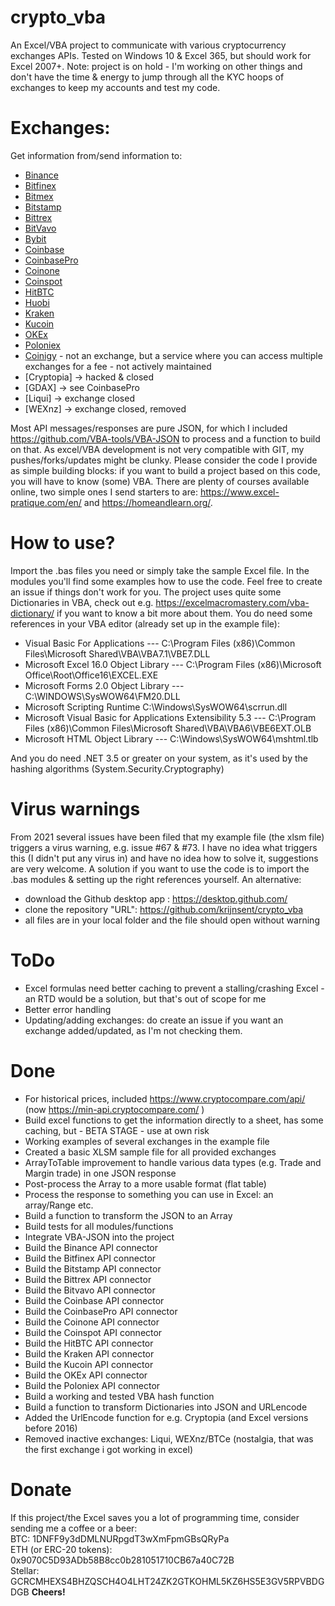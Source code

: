 # crypto_vba
An Excel/VBA project to communicate with various cryptocurrency exchanges APIs. Tested on Windows 10 & Excel 365, but should work for Excel 2007+. Note: project is on hold - I'm working on other things and don't have the time & energy to jump through all the KYC hoops of exchanges to keep my accounts and test my code.

# Exchanges:
Get information from/send information to:
- [Binance](http://binance.com/)
- [Bitfinex](https://www.bitfinex.com/)
- [Bitmex](https://www.bitmex.com/)
- [Bitstamp](https://www.bitstamp.net/)
- [Bittrex](https://www.bittrex.com/) 
- [BitVavo](https://www.bitvavo.com/) 
- [Bybit](https://www.bybit.com/) 
- [Coinbase](https://www.coinbase.com)
- [CoinbasePro](https://pro.coinbase.com/)
- [Coinone](https://coinone.co.kr/)
- [Coinspot](https://www.coinspot.com.au/)
- [HitBTC](https://hitbtc.com/)
- [Huobi](https://www.huobi.com/)
- [Kraken](https://www.kraken.com/)
- [Kucoin](https://www.kucoin.com/)
- [OKEx](https://www.okex.com/)
- [Poloniex](https://www.poloniex.com/) 
- [Coinigy](https://www.coinigy.com/) - not an exchange, but a service where you can access multiple exchanges for a fee - not actively maintained
- [Cryptopia] -> hacked & closed
- [GDAX] -> see CoinbasePro
- [Liqui] -> exchange closed
- [WEXnz] -> exchange closed, removed

Most API messages/responses are pure JSON, for which I included https://github.com/VBA-tools/VBA-JSON to process and a function to build on that.
As excel/VBA development is not very compatible with GIT, my pushes/forks/updates might be clunky.
Please consider the code I provide as simple building blocks: if you want to build a project based on this code, you will have to know (some) VBA. There are plenty of courses available online, two simple ones I send starters to are: https://www.excel-pratique.com/en/ and https://homeandlearn.org/.

# How to use?
Import the .bas files you need or simply take the sample Excel file. In the modules you'll find some examples how to use the code. Feel free to create an issue if things don't work for you. The project uses quite some Dictionaries in VBA, check out e.g. https://excelmacromastery.com/vba-dictionary/ if you want to know a bit more about them.
You do need some references in your VBA editor (already set up in the example file):
- Visual Basic For Applications --- C:\Program Files (x86)\Common Files\Microsoft Shared\VBA\VBA7.1\VBE7.DLL
- Microsoft Excel 16.0 Object Library --- C:\Program Files (x86)\Microsoft Office\Root\Office16\EXCEL.EXE
- Microsoft Forms 2.0 Object Library --- C:\WINDOWS\SysWOW64\FM20.DLL
- Microsoft Scripting Runtime C:\Windows\SysWOW64\scrrun.dll
- Microsoft Visual Basic for Applications Extensibility 5.3 --- C:\Program Files (x86)\Common Files\Microsoft Shared\VBA\VBA6\VBE6EXT.OLB
- Microsoft HTML Object Library --- C:\Windows\SysWOW64\mshtml.tlb

And you do need .NET 3.5 or greater on your system, as it's used by the hashing algorithms (System.Security.Cryptography)

# Virus warnings
From 2021 several issues have been filed that my example file (the xlsm file) triggers a virus warning, e.g. issue #67 & #73. I have no idea what triggers this (I didn't put any virus in) and have no idea how to solve it, suggestions are very welcome. A solution if you want to use the code is to import the .bas modules & setting up the right references yourself.
An alternative:
- download the Github desktop app : https://desktop.github.com/
- clone the repository "URL": https://github.com/krijnsent/crypto_vba
- all files are in your local folder and the file should open without warning

# ToDo
- Excel formulas need better caching to prevent a stalling/crashing Excel - an RTD would be a solution, but that's out of scope for me
- Better error handling
- Updating/adding exchanges: do create an issue if you want an exchange added/updated, as I'm not checking them.

# Done
- For historical prices, included https://www.cryptocompare.com/api/ (now https://min-api.cryptocompare.com/ )
- Build excel functions to get the information directly to a sheet, has some caching, but - BETA STAGE - use at own risk
- Working examples of several exchanges in the example file
- Created a basic XLSM sample file for all provided exchanges
- ArrayToTable improvement to handle various data types (e.g. Trade and Margin trade) in one JSON response
- Post-process the Array to a more usable format (flat table)
- Process the response to something you can use in Excel: an array/Range etc.
- Build a function to transform the JSON to an Array
- Build tests for all modules/functions
- Integrate VBA-JSON into the project
- Build the Binance API connector
- Build the Bitfinex API connector
- Build the Bitstamp API connector
- Build the Bittrex API connector
- Build the Bitvavo API connector
- Build the Coinbase API connector
- Build the CoinbasePro API connector
- Build the Coinone API connector
- Build the Coinspot API connector
- Build the HitBTC API connector
- Build the Kraken API connector
- Build the Kucoin API connector
- Build the OKEx API connector
- Build the Poloniex API connector
- Build a working and tested VBA hash function
- Build a function to transform Dictionaries into JSON and URLencode
- Added the UrlEncode function for e.g. Cryptopia (and Excel versions before 2016)
- Removed inactive exchanges: Liqui, WEXnz/BTCe (nostalgia, that was the first exchange i got working in excel)

# Donate
If this project/the Excel saves you a lot of programming time, consider sending me a coffee or a beer:<br/>
BTC: 1DNFF9y3dDMLNURpgdT3wXmFpmGBsQRyPa <br/>
ETH (or ERC-20 tokens): 0x9070C5D93ADb58B8cc0b281051710CB67a40C72B<br/>
Stellar: GCRCMHEXS4BHZQSCH4O4LHT24ZK2GTKOHML5KZ6HS5E3GV5RPVBDGDGB
<b>Cheers!</b>
